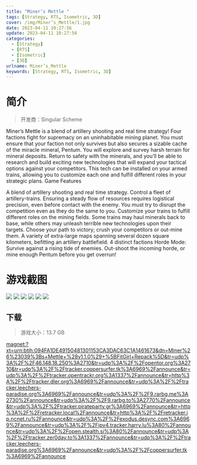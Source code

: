 ```yaml
---
title: "Miner’s Mettle "
tags: [Strategy, RTS, Isometric, 3D]
cover: /img/Miner’s_Mettle/1.jpg
date: 2023-04-11 10:27:56
update: 2023-04-11 10:27:56
categories: 
  - [Strategy]
  - [RTS]
  - [Isometric]
  - [3D]
urlname: Miner’s_Mettle
keywords: [Strategy, RTS, Isometric, 3D]
---
```

# 简介

> 开发商：Singular Scheme

Miner’s Mettle is a blend of artillery shooting and real time strategy! Four factions fight for supremacy on an uninhabitable mining planet. You must ensure that your faction not only survives but also secures a sizable cache of the miracle mineral, Pentum.
You will explore and survey harsh terrain for mineral deposits. Return to safety with the minerals, and you’ll be able to research and build exciting new technologies that will expand your tactical options against your competitors. This tech can be installed on your armed trains, allowing you to customize each one and fulfill different roles in your strategic plans.
Game Features

A blend of artillery shooting and real time strategy.
Control a fleet of artillery-trains. Ensuring a steady flow of resources requires logistical precision, even before contact with the enemy. You must try to disrupt the competition even as they do the same to you.
Customize your trains to fulfill different roles on the mining fields. Some trains may haul minerals back to base, while others may unleash terrible new technologies upon their targets.
Choose your path to victory; crush your competitors or out-mine them.
A variety of extra-large maps spanning several dozen square kilometers, befitting an artillery battlefield.
4 distinct factions
Horde Mode: Survive against a rising tide of enemies. Out-shoot the incoming horde, or mine enough Pentum before you get overrun!

# 游戏截图

![](/img/Miner’s_Mettle/2.jpg)
![](/img/Miner’s_Mettle/3.jpg)
![](/img/Miner’s_Mettle/4.jpg)
![](/img/Miner’s_Mettle/5.jpg)
![](/img/Miner’s_Mettle/6.jpg)
![](/img/Miner’s_Mettle/7.jpg)


## 下载

> 游戏大小：13.7 GB

[magnet:?xt=urn:btih:094FA1DE49150481301153CA3DAC63C1A1461673&amp;dn=Miner%26%23039%3Bs+Mettle+%28v1.1.0%29+%5BFitGirl+Repack%5D&amp;tr=udp%3A%2F%2F46.148.18.250%3A2710&amp;tr=udp%3A%2F%2Fopentor.org%3A2710&amp;tr=udp%3A%2F%2Ftracker.coppersurfer.tk%3A6969%2Fannounce&amp;tr=udp%3A%2F%2Ftracker.opentrackr.org%3A1337%2Fannounce&amp;tr=http%3A%2F%2Ftracker.dler.org%3A6969%2Fannounce&amp;tr=udp%3A%2F%2Ftracker.leechers-paradise.org%3A6969%2Fannounce&amp;tr=udp%3A%2F%2F9.rarbg.me%3A2730%2Fannounce&amp;tr=udp%3A%2F%2F9.rarbg.to%3A2770%2Fannounce&amp;tr=udp%3A%2F%2Ftracker.pirateparty.gr%3A6969%2Fannounce&amp;tr=http%3A%2F%2Fretracker.local%2Fannounce&amp;tr=http%3A%2F%2Fretracker.ip.ncnet.ru%2Fannounce&amp;tr=udp%3A%2F%2Fexodus.desync.com%3A6969%2Fannounce&amp;tr=udp%3A%2F%2Fipv4.tracker.harry.lu%3A80%2Fannounce&amp;tr=udp%3A%2F%2Fopen.stealth.si%3A80%2Fannounce&amp;tr=udp%3A%2F%2Ftracker.zer0day.to%3A1337%2Fannounce&amp;tr=udp%3A%2F%2Ftracker.leechers-paradise.org%3A6969%2Fannounce&amp;tr=udp%3A%2F%2Fcoppersurfer.tk%3A6969%2Fannounce](magnet:?xt=urn:btih:094FA1DE49150481301153CA3DAC63C1A1461673&amp;dn=Miner%26%23039%3Bs+Mettle+%28v1.1.0%29+%5BFitGirl+Repack%5D&amp;tr=udp%3A%2F%2F46.148.18.250%3A2710&amp;tr=udp%3A%2F%2Fopentor.org%3A2710&amp;tr=udp%3A%2F%2Ftracker.coppersurfer.tk%3A6969%2Fannounce&amp;tr=udp%3A%2F%2Ftracker.opentrackr.org%3A1337%2Fannounce&amp;tr=http%3A%2F%2Ftracker.dler.org%3A6969%2Fannounce&amp;tr=udp%3A%2F%2Ftracker.leechers-paradise.org%3A6969%2Fannounce&amp;tr=udp%3A%2F%2F9.rarbg.me%3A2730%2Fannounce&amp;tr=udp%3A%2F%2F9.rarbg.to%3A2770%2Fannounce&amp;tr=udp%3A%2F%2Ftracker.pirateparty.gr%3A6969%2Fannounce&amp;tr=http%3A%2F%2Fretracker.local%2Fannounce&amp;tr=http%3A%2F%2Fretracker.ip.ncnet.ru%2Fannounce&amp;tr=udp%3A%2F%2Fexodus.desync.com%3A6969%2Fannounce&amp;tr=udp%3A%2F%2Fipv4.tracker.harry.lu%3A80%2Fannounce&amp;tr=udp%3A%2F%2Fopen.stealth.si%3A80%2Fannounce&amp;tr=udp%3A%2F%2Ftracker.zer0day.to%3A1337%2Fannounce&amp;tr=udp%3A%2F%2Ftracker.leechers-paradise.org%3A6969%2Fannounce&amp;tr=udp%3A%2F%2Fcoppersurfer.tk%3A6969%2Fannounce)